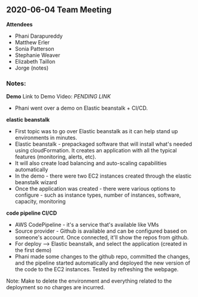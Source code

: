 ## 2020-06-04 Team Meeting

**Attendees**
- Phani Darapureddy
- Matthew Erler
- Sonia Patterson
- Stephanie Weaver
- Elizabeth Taillon
- Jorge (notes)


### Notes:
**Demo**
Link to Demo Video: *PENDING LINK*
- Phani went over a demo on Elastic beanstalk + CI/CD.

__elastic beanstalk__
- First topic was to go over Elastic beanstalk as it can help stand up environments in minutes.
- Elastic beanstalk - prepackaged software that will install what's needed using cloudFormation. It creates an application with all the typical features (monitoring, alerts, etc).
- It will also create load balancing and auto-scaling capabilities automatically
- In the demo - there were two EC2 instances created through the elastic beanstalk wizard
- Once the application was created - there were various options to configure - such as instance types, number of instances, software, capacity, monitoring

__code pipeline CI/CD__
- AWS CodePipeline - it's a service that's available like VMs
- Source provider - Github is available and can be configured based on someone's account. Once connected, it'll show the repos from github.
- For deploy --> Elastic beanstalk, and select the application (created in the first demo)
- Phani made some changes to the github repo, committed the changes, and the pipeline started automatically and deployed the new version of the code to the EC2 instances. Tested by refreshing the webpage.

Note: Make to delete the environment and everything related to the deployment so no charges are incurred.




